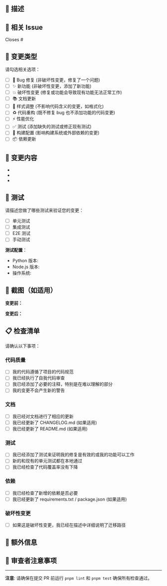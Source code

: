 ## 📝 描述

<!-- 请简要描述此 PR 的目的和实现方法 -->

## 🔗 相关 Issue

<!-- 引用相关的 issue，例如: Closes #123, Fixes #456 -->

Closes #

## 🎯 变更类型

请勾选相关选项：

- [ ] 🐛 Bug 修复 (非破坏性变更，修复了一个问题)
- [ ] ✨ 新功能 (非破坏性变更，添加了新功能)
- [ ] 💥 破坏性变更 (修复或功能会导致现有功能无法正常工作)
- [ ] 📚 文档更新
- [ ] 🎨 样式调整 (不影响代码含义的变更，如格式化)
- [ ] ♻️ 代码重构 (既不修复 bug 也不添加功能的代码变更)
- [ ] ⚡️ 性能优化
- [ ] ✅ 测试 (添加缺失的测试或修正现有测试)
- [ ] 🔧 构建配置 (影响构建系统或外部依赖的变更)
- [ ] 📦 依赖更新

## 🔄 变更内容

<!-- 列出此 PR 的主要变更 -->

- 
- 
- 

## 🧪 测试

请描述您做了哪些测试来验证您的变更：

- [ ] 单元测试
- [ ] 集成测试
- [ ] E2E 测试
- [ ] 手动测试

**测试配置**：
- Python 版本:
- Node.js 版本:
- 操作系统:

## 📸 截图（如适用）

<!-- 如果有 UI 变更，请添加截图 -->

**变更前：**


**变更后：**


## 📋 检查清单

请确认以下事项：

### 代码质量
- [ ] 我的代码遵循了项目的代码规范
- [ ] 我已经执行了自我代码审查
- [ ] 我已经添加了必要的注释，特别是在难以理解的部分
- [ ] 我的变更不会产生新的警告

### 文档
- [ ] 我已经对文档进行了相应的更新
- [ ] 我已经更新了 CHANGELOG.md (如果适用)
- [ ] 我已经更新了 README.md (如果适用)

### 测试
- [ ] 我已经添加了测试来证明我的修复是有效的或我的功能可以工作
- [ ] 新的和现有的单元测试都在本地通过
- [ ] 我已经检查了代码覆盖率没有下降

### 依赖
- [ ] 我已经检查了新增的依赖是否必要
- [ ] 我已经更新了 requirements.txt / package.json (如果适用)

### 破坏性变更
- [ ] 如果这是破坏性变更，我已经在描述中详细说明了迁移路径

## 💬 额外信息

<!-- 在这里添加任何其他信息、上下文或您想让审查者知道的内容 -->

## 👀 审查者注意事项

<!-- 告诉审查者在审查时需要特别关注的地方 -->

---

**注意**: 请确保在提交 PR 前运行 `pnpm lint` 和 `pnpm test` 确保所有检查通过。


